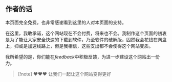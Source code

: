 ## 作者的话

本页面完全免费，也非常感谢看到这里的人对本页面的支持。

在这里，我敢承诺，这个网站现在不会付费，将来也不会。我制作这个页面的初衷是为了能让大家安全快速的下载到软件，乃至软件的破解版，固然我会花钱在网盘上，抑或是加速线路上，但是我相信，这些支出都不会使得这个网站变质。

我所希望的是，你们能在$feedback$中积极反馈，为进一步建设这个网站出一份力。

> [!note] ❤❤❤ 让我们一起让这个网站变得更好